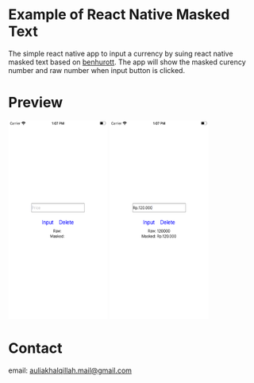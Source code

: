 # Example of React Native Masked Text
The simple react native app to input a currency by suing react native masked text based on [benhurott](https://github.com/benhurott/react-native-masked-text#including-the-rawtext-in-onchangetext-1120). The app will show the masked curency number and raw number when input button is clicked.

# Preview
<kbd><img src="https://github.com/auliakhalqillah/maskedText/blob/master/Simulator%20Screen%20Shot%20-%20iPhone%208%20-%202020-05-07%20at%2013.07.05.png" width="200" height="400" /></kbd> <kbd><img src="https://github.com/auliakhalqillah/maskedText/blob/master/Simulator%20Screen%20Shot%20-%20iPhone%208%20-%202020-05-07%20at%2013.07.11.png" width="200" height="400" /></kbd>

# Contact
email: auliakhalqillah.mail@gmail.com
